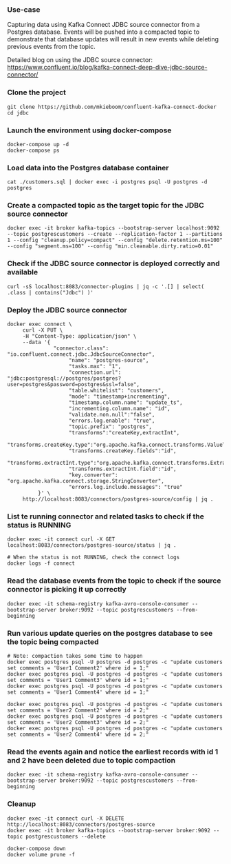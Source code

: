 
### Use-case
Capturing data using Kafka Connect JDBC source connector from a Postgres database. Events will be pushed into a compacted topic to demonstrate that database updates will result in new events while deleting previous events from the topic.

Detailed blog on using the JDBC source connector:
https://www.confluent.io/blog/kafka-connect-deep-dive-jdbc-source-connector/

### Clone the project
```
git clone https://github.com/mkieboom/confluent-kafka-connect-docker
cd jdbc
```

### Launch the environment using docker-compose
```
docker-compose up -d
docker-compose ps
```

### Load data into the Postgres database container
```
cat ./customers.sql | docker exec -i postgres psql -U postgres -d postgres
```

### Create a compacted topic as the target topic for the JDBC source connector
```
docker exec -it broker kafka-topics --bootstrap-server localhost:9092 --topic postgrescustomers --create --replication-factor 1 --partitions 1 --config "cleanup.policy=compact" --config "delete.retention.ms=100"  --config "segment.ms=100" --config "min.cleanable.dirty.ratio=0.01"
```

### Check if the JDBC source connector is deployed correctly and available
```
curl -sS localhost:8083/connector-plugins | jq -c '.[] | select( .class | contains("Jdbc") )'
```

### Deploy the JDBC source connector
```
docker exec connect \
     curl -X PUT \
     -H "Content-Type: application/json" \
     --data '{
               "connector.class": "io.confluent.connect.jdbc.JdbcSourceConnector",
                    "name": "postgres-source",
                    "tasks.max": "1",
                    "connection.url": "jdbc:postgresql://postgres/postgres?user=postgres&password=postgres&ssl=false",
                    "table.whitelist": "customers",
                    "mode": "timestamp+incrementing",
                    "timestamp.column.name": "update_ts",
                    "incrementing.column.name": "id",
                    "validate.non.null":"false",
                    "errors.log.enable": "true",
                    "topic.prefix": "postgres",
                    "transforms":"createKey,extractInt",
                    "transforms.createKey.type":"org.apache.kafka.connect.transforms.ValueToKey",
                    "transforms.createKey.fields":"id",
                    "transforms.extractInt.type":"org.apache.kafka.connect.transforms.ExtractField$Key",
                    "transforms.extractInt.field":"id",
                    "key.converter": "org.apache.kafka.connect.storage.StringConverter",
                    "errors.log.include.messages": "true"
          }' \
     http://localhost:8083/connectors/postgres-source/config | jq .
```

### List te running connector and related tasks to check if the status is RUNNING
```
docker exec -it connect curl -X GET localhost:8083/connectors/postgres-source/status | jq .

# When the status is not RUNNING, check the connect logs
docker logs -f connect
```

### Read the database events from the topic to check if the source connector is picking it up correctly
```
docker exec -it schema-registry kafka-avro-console-consumer --bootstrap-server broker:9092 --topic postgrescustomers --from-beginning
```

### Run various update queries on the postgres database to see the topic being compacted
```
# Note: compaction takes some time to happen 
docker exec postgres psql -U postgres -d postgres -c "update customers set comments = 'User1 Comment2' where id = 1;"
docker exec postgres psql -U postgres -d postgres -c "update customers set comments = 'User1 Comment3' where id = 1;"
docker exec postgres psql -U postgres -d postgres -c "update customers set comments = 'User1 Comment4' where id = 1;"

docker exec postgres psql -U postgres -d postgres -c "update customers set comments = 'User2 Comment2' where id = 2;"
docker exec postgres psql -U postgres -d postgres -c "update customers set comments = 'User2 Comment3' where id = 2;"
docker exec postgres psql -U postgres -d postgres -c "update customers set comments = 'User2 Comment4' where id = 2;"
```

### Read the events again and notice the earliest records with id 1 and 2 have been deleted due to topic compaction
```
docker exec -it schema-registry kafka-avro-console-consumer --bootstrap-server broker:9092 --topic postgrescustomers --from-beginning
```

### Cleanup
```
docker exec -it connect curl -X DELETE http://localhost:8083/connectors/postgres-source
docker exec -it broker kafka-topics --bootstrap-server broker:9092 --topic postgrescustomers --delete

docker-compose down
docker volume prune -f
```

